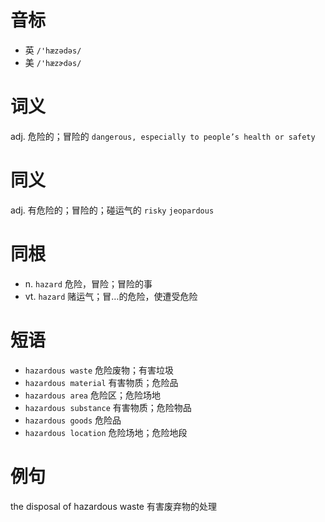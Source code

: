 # 音标

- 英 `/'hæzədəs/`
- 美 `/'hæzɚdəs/`

# 词义

adj. 危险的；冒险的
`dangerous, especially to people’s health or safety`

# 同义

adj. 有危险的；冒险的；碰运气的
`risky` `jeopardous`

# 同根

- n. `hazard` 危险，冒险；冒险的事
- vt. `hazard` 赌运气；冒…的危险，使遭受危险

# 短语

- `hazardous waste` 危险废物；有害垃圾
- `hazardous material` 有害物质；危险品
- `hazardous area` 危险区；危险场地
- `hazardous substance` 有害物质；危险物品
- `hazardous goods` 危险品
- `hazardous location` 危险场地；危险地段

# 例句

the disposal of hazardous waste
有害废弃物的处理


